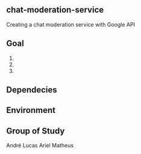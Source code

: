 ## chat-moderation-service
Creating a chat moderation service with Google API 

## Goal
1.
2.
3.

## Dependecies

## Environment

## Group of Study

André
Lucas Ariel
Matheus